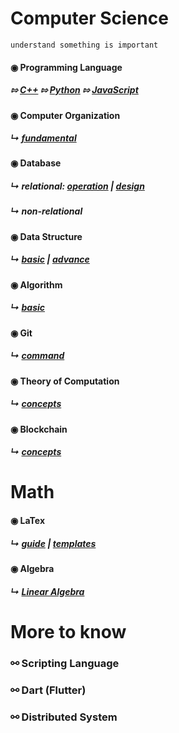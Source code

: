
# Computer Science
```
understand something is important
```

#### &#x25c9; Programming Language 
##### &#x21f0; [C++](./programming_language/conceptC++.md) &#x21f0; [Python]() &#x21f0; [JavaScript](./programming_language/JS/) 
#### &#x25c9; Computer Organization 
##### &#x21b3; [fundamental](./fundamental/Computer_Organization.md)

#### &#x25c9; Database 
##### &#x21b3; relational: [operation](./database/relationalDatabase_1.md) | [design](./database/relationalDatabase_2.md)
##### &#x21b3; non-relational

#### &#x25c9; Data Structure
##### &#x21b3; [basic](./data_structure/dataStructureBasic.md) | [advance](./data_structure/dataStructureAdvanced.md)

#### &#x25c9; Algorithm
##### &#x21b3; [basic](./algorithm/basicAlgorithm.md)

#### &#x25c9; Git 
##### &#x21b3; [command](./fundamental/Git.md)

#### &#x25c9; Theory of Computation 
##### &#x21b3; [concepts](./fundamental/TOC.md)

#### &#x25c9; Blockchain 
##### &#x21b3; [concepts](./blockchain/blockchain-concept.md)

# Math
#### &#x25c9; LaTex 
##### &#x21b3; [guide](./LaTex/LatexGuide.md) | [templates](./LaTex/templates/)

#### &#x25c9; Algebra  
##### &#x21b3; [Linear Algebra](./Math/Linear_Algebra/)


# More to know

### &#x26af; Scripting Language

### &#x26af; Dart (Flutter)

### &#x26af; Distributed System
